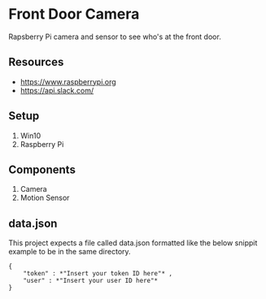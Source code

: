 # Front Door Camera
Rapsberry Pi camera and sensor to see who's at the front door.

## Resources 
- https://www.raspberrypi.org
- https://api.slack.com/

## Setup
1. Win10 
2. Raspberry Pi

## Components
1. Camera 
2. Motion Sensor

## data.json
This project expects a file called data.json formatted like the below snippit example to be in the same directory.
```
{
    "token" : *"Insert your token ID here"* ,
    "user" : *"Insert your user ID here"*
}
```